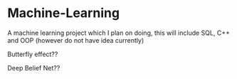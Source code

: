 # Machine-Learning
A machine learning project which I plan on doing, this will include SQL, C++ and OOP (however do not have idea currently)


Butterfly effect??

Deep Belief Net??
